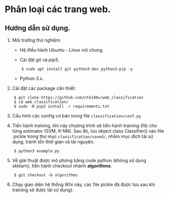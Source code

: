 # Phân loại các trang web.

## Hướng dẫn sử dụng.

1. Môi trường thử nghiệm:

    - Hệ điều hành Ubuntu - Linux nói chung.

    - Cài đặt git và pip3.

    ```
        $ sudo apt install git python3-dev python3-pip -y
    ```

    - Python 3.x.

2. Cài đặt các package cần thiết:

```
    $ git clone https://github.com/ntk148v/web_classification
    $ cd web_classification/
    $ sudo -H pip3 install -r requirements.txt
```

3. Cấu hình các config cơ bản trong file `classification/conf.py`

4. Tiến hành training, khi này chương trình sẽ tiến hành training (fit) cho
   từng estimator (SVM, K-NN). Sau đó, lưu object class Classifier() vào file
   .pickle trong thư mục `classification/saved/`, nhằm mục đích tái sử dụng,
   tránh tốn thời gian và tài nguyên.

```
    $ python3 example.py
```

5. Về giải thuật được mô phỏng bằng code python (không sử dụng sklearn), tiến
   hành checkout nhánh __algorithms__.

```
    $ git checkout -b algorithms
```

6. Chạy giao diện hệ thống (Khi này, các file pickle đã được lưu sau khi
   training sẽ được tái sử dụng).
















